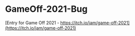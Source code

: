 # GameOff-2021-Bug

[Entry for Game Off 2021 - https://itch.io/jam/game-off-2021](https://itch.io/jam/game-off-2021)
